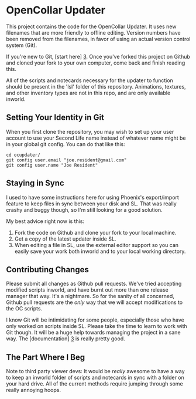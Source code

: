 OpenCollar Updater
==================

This project contains the code for the OpenCollar Updater.  It uses new
filenames that are more friendly to offline editing.  Version numbers have been
removed from the filenames, in favor of using an actual version control system
(Git).  

If you're new to Git, [start here] [3].  Once you've forked this
project on Github and cloned your fork to your own computer, come back and
finish reading this.

All of the scripts and notecards necessary for the updater to function should
be present in the 'lsl' folder of this repository.  Animations, textures, and
other inventory types are not in this repo, and are only available inworld.

Setting Your Identity in Git
----------------------------

When you first clone the repository, you may wish to set up your user account
to use your Second Life name instead of whatever name might be in your global
git config.  You can do that like this:

    cd ocupdater/
    git config user.email "joe.resident@gmail.com"
    git config user.name "Joe Resident"

Staying in Sync
---------------

I used to have some instructions here for using Phoenix's export/import feature
to keep files in sync between your disk and SL.  That was really crashy and
buggy though, so I'm still looking for a good solution.

My best advice right now is this:

1. Fork the code on Github and clone your fork to your local machine.
2. Get a copy of the latest updater inside SL.
3. When editing a file in SL, use the external editor support so you can easily
   save your work both inworld and to your local working directory.

Contributing Changes
--------------------

Please submit all changes as Github pull requests.  We've tried accepting
modified scripts inworld, and have burnt out more than one release manager that
way.  It's a nightmare.  So for the sanity of all concerned, Github pull
requests are the *only* way that we will accept modifications to the OC
scripts.

I know Git will be intimidating for some people, especially those who have only
worked on scripts inside SL.  Please take the time to learn to work with Git
though.  It will be a huge help towards managing the project in a sane way. The
[documentation] [3] is really pretty good.

The Part Where I Beg
--------------------

Note to third party viewer devs: It would be *really* awesome to have a way to
keep an inworld folder of scripts and notecards in sync with a folder on your
hard drive.  All of the current methods require jumping through some really
annoying hoops.

[1]: http://www.phoenixviewer.com/  "Phoenix Viewer"
[3]: http://help.github.com/ "start here"
[4]: http://lxml.de/installation.html "lxml"

